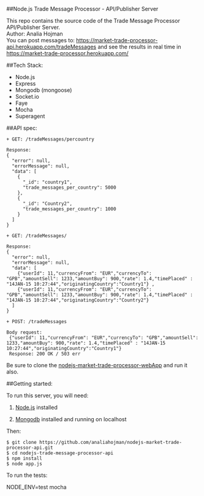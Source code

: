 ##Node.js Trade Message Processor - API/Publisher Server

This repo contains the source code of the Trade Message Processor API/Publisher Server. <br>
Author: Analia Hojman <br>
You can post messages to: https://market-trade-processor-api.herokuapp.com/tradeMessages and see the results in real time in https://market-trade-processor.herokuapp.com/

##Tech Stack:
+ Node.js
+ Express
+ Mongodb (mongoose)
+ Socket.io
+ Faye
+ Mocha
+ Superagent


##API spec:

```
+ GET: /tradeMessages/percountry
```
```
Response:
{
  "error": null,
  "errorMessage": null,
  "data": [
    {
      "_id": "country1",
      "trade_messages_per_country": 5000
    },
    {
      "_id": "Country2",
      "trade_messages_per_country": 1000
    }
  ]
}
```

```
+ GET: /tradeMessages/
```
```
Response:
{
  "error": null,
  "errorMessage": null,
  "data": [
    {"userId": 11,"currencyFrom": "EUR","currencyTo": "GPB","amountSell": 1233,"amountBuy": 900,"rate": 1.4,"timePlaced" : "14JAN-15 10:27:44","originatingCountry":"Country1"} ,
    {"userId": 11,"currencyFrom": "EUR","currencyTo": "GPB","amountSell": 1233,"amountBuy": 900,"rate": 1.4,"timePlaced" : "14JAN-15 10:27:44","originatingCountry":"Country2"} 
  ]
}
```

```
+ POST: /tradeMessages
```
```
Body request:
 {"userId": 11,"currencyFrom": "EUR","currencyTo": "GPB","amountSell": 1233,"amountBuy": 900,"rate": 1.4,"timePlaced" : "14JAN-15 10:27:44","originatingCountry":"Country1"} 
 Response: 200 OK / 503 err
```

Be sure to clone the [nodejs-market-trade-processor-webApp](https://github.com/analiahojman/nodejs-market-trade-processor-web-app) and run it also.

##Getting started:

To run this server, you will need:

1. [Node.js](http://nodejs.org) installed

2. [Mongodb](http://www.mongodb.org) installed and running on localhost

Then:

```
$ git clone https://github.com/analiahojman/nodejs-market-trade-processor-api.git
$ cd nodejs-trade-message-processor-api
$ npm install
$ node app.js
```

To run the tests:

NODE_ENV=test mocha



